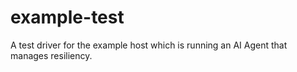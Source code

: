# example-test

A test driver for the example host which is running an AI Agent that manages resiliency.
